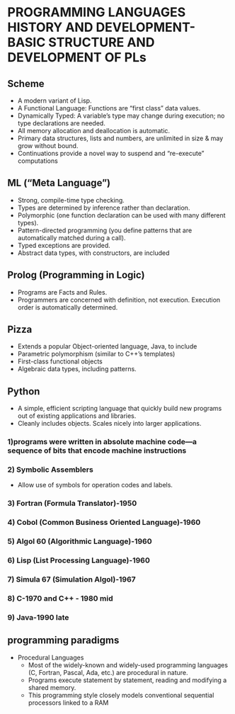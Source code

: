 # PROGRAMMING LANGUAGES HISTORY AND DEVELOPMENT-BASIC STRUCTURE AND DEVELOPMENT OF PLs

## Scheme

- A modern variant of Lisp.
- A Functional Language: Functions are
“first class” data values.
- Dynamically Typed: A variable’s type
may change during execution; no
type declarations are needed.
- All memory allocation and
deallocation is automatic.
- Primary data structures, lists and
numbers, are unlimited in size & may
grow without bound.
- Continuations provide a novel way to
suspend and “re-execute”
computations

## ML (“Meta Language”)

- Strong, compile-time type checking.
- Types are determined by inference
rather than declaration.
- Polymorphic (one function
declaration can be used with many
different types).
- Pattern-directed programming (you
define patterns that are automatically
matched during a call).
- Typed exceptions are provided.
- Abstract data types, with
constructors, are included

## Prolog (Programming in Logic)

- Programs are Facts and Rules.
- Programmers are concerned with
definition, not execution.
Execution order is automatically
determined.
## Pizza

- Extends a popular Object-oriented
language, Java, to include
- Parametric polymorphism (similar to
C++’s templates)
- First-class functional objects
- Algebraic data types, including
patterns.

## Python

- A simple, efficient scripting language
that quickly build new programs out
of existing applications and libraries.
- Cleanly includes objects.
Scales nicely into larger applications.

### 1)programs were written in absolute machine code—a sequence of bits that encode machine instructions

### 2) Symbolic Assemblers

- Allow use of symbols for operation
codes and labels.

### 3) Fortran (Formula Translator)-1950

### 4) Cobol (Common Business Oriented Language)-1960

### 5) Algol 60 (Algorithmic Language)-1960

### 6) Lisp (List Processing Language)-1960

### 7) Simula 67 (Simulation Algol)-1967

### 8) C-1970 and C++ - 1980 mid

### 9) Java-1990 late

## programming paradigms

- Procedural Languages
    - Most of the widely-known and
widely-used programming languages
(C, Fortran, Pascal, Ada, etc.) are
procedural in nature.
  - Programs execute statement by
statement, reading and modifying a
shared memory.
  - This programming style closely
models conventional sequential
processors linked to a RAM

